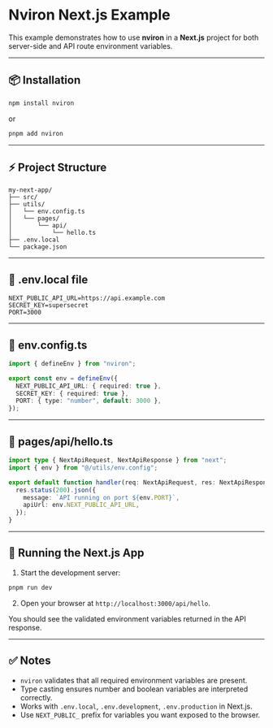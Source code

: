# Nviron Next.js Example

This example demonstrates how to use **nviron** in a **Next.js** project for both server-side and API route environment variables.

---

## 📦 Installation

```bash
npm install nviron
```

or

```bash
pnpm add nviron
```

---

## ⚡ Project Structure

```
my-next-app/
├── src/
├── utils/
│   └── env.config.ts
│   └── pages/
│       └── api/
│           └── hello.ts
├── .env.local
└── package.json
```

---

## 📝 .env.local file

```env
NEXT_PUBLIC_API_URL=https://api.example.com
SECRET_KEY=supersecret
PORT=3000
```

---

## 📂 env.config.ts

```ts
import { defineEnv } from "nviron";

export const env = defineEnv({
  NEXT_PUBLIC_API_URL: { required: true },
  SECRET_KEY: { required: true },
  PORT: { type: "number", default: 3000 },
});
```

---

## 📂 pages/api/hello.ts

```ts
import type { NextApiRequest, NextApiResponse } from "next";
import { env } from "@/utils/env.config";

export default function handler(req: NextApiRequest, res: NextApiResponse) {
  res.status(200).json({
    message: `API running on port ${env.PORT}`,
    apiUrl: env.NEXT_PUBLIC_API_URL,
  });
}
```

---

## 🚀 Running the Next.js App

1. Start the development server:

```bash
pnpm run dev
```

2. Open your browser at `http://localhost:3000/api/hello`.

You should see the validated environment variables returned in the API response.

---

## ✅ Notes

- `nviron` validates that all required environment variables are present.
- Type casting ensures number and boolean variables are interpreted correctly.
- Works with `.env.local`, `.env.development`, `.env.production` in Next.js.
- Use `NEXT_PUBLIC_` prefix for variables you want exposed to the browser.
